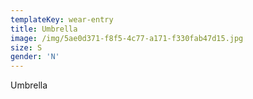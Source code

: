 ```yaml
---
templateKey: wear-entry
title: Umbrella
image: /img/5ae0d371-f8f5-4c77-a171-f330fab47d15.jpg
size: S
gender: 'N'
---
```

Umbrella
